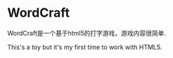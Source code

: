 WordCraft
=========

WordCraft是一个基于html5的打字游戏，游戏内容很简单.

This's a toy but it's my first time to work with HTML5.
